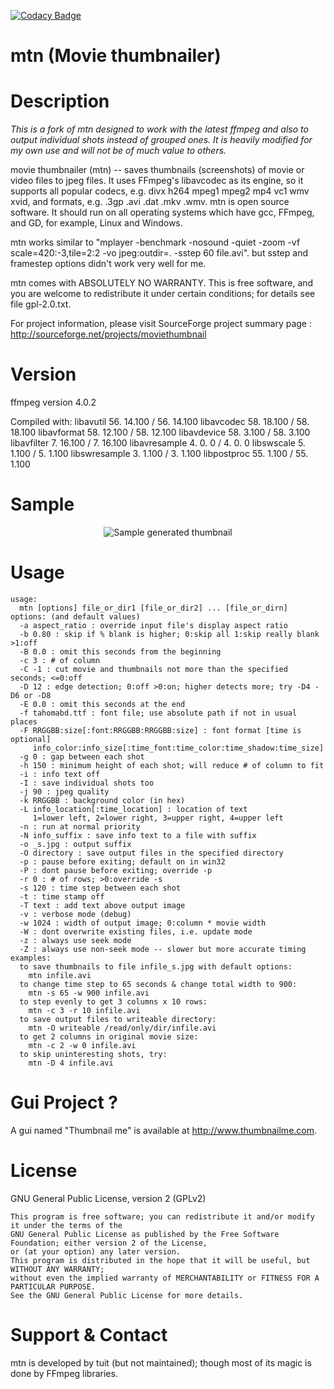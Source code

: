 
[![Codacy Badge](https://api.codacy.com/project/badge/Grade/42e2b5a7bc1a442ea77f58bddc3edbb8)](https://www.codacy.com/app/ns-mkusper/mtn?utm_source=github.com&amp;utm_medium=referral&amp;utm_content=ns-mkusper/mtn&amp;utm_campaign=Badge_Grade)

mtn (Movie thumbnailer)
===

Description
===

*This is a fork of mtn designed to work with the latest ffmpeg and also to output individual shots instead of grouped ones. It is heavily modified for my own use and will not be of much value to others.*

movie thumbnailer (mtn) -- saves thumbnails (screenshots) of movie or video files to jpeg files. It uses FFmpeg's libavcodec as its engine, so it supports all popular codecs, e.g. divx h264 mpeg1 mpeg2 mp4 vc1 wmv xvid, and formats, e.g. .3gp .avi .dat .mkv .wmv. mtn is open source software. It should run on all operating systems which have gcc, FFmpeg, and GD, for example, Linux and Windows.

mtn works similar to "mplayer -benchmark -nosound -quiet -zoom -vf scale=420:-3,tile=2:2 -vo jpeg:outdir=. -sstep 60 file.avi". but sstep and framestep options didn't work very well for me.

mtn comes with ABSOLUTELY NO WARRANTY. This is free software, and you are welcome to redistribute it under certain conditions; for details see file gpl-2.0.txt.

For project information, please visit SourceForge project summary page : http://sourceforge.net/projects/moviethumbnail

Version
===

ffmpeg version 4.0.2

Compiled with:
libavutil      56. 14.100 / 56. 14.100
libavcodec     58. 18.100 / 58. 18.100
libavformat    58. 12.100 / 58. 12.100
libavdevice    58.  3.100 / 58.  3.100
libavfilter     7. 16.100 /  7. 16.100
libavresample   4.  0.  0 /  4.  0.  0
libswscale      5.  1.100 /  5.  1.100
libswresample   3.  1.100 /  3.  1.100
libpostproc    55.  1.100 / 55.  1.100

Sample
===

<p align="center">
  <img src="https://raw.github.com/kwent/mtn/master/screenshots/sample.jpg" alt="Sample generated thumbnail"/>
</p>

Usage
===

```plain
usage:
  mtn [options] file_or_dir1 [file_or_dir2] ... [file_or_dirn]
options: (and default values)
  -a aspect_ratio : override input file's display aspect ratio
  -b 0.80 : skip if % blank is higher; 0:skip all 1:skip really blank >1:off
  -B 0.0 : omit this seconds from the beginning
  -c 3 : # of column
  -C -1 : cut movie and thumbnails not more than the specified seconds; <=0:off
  -D 12 : edge detection; 0:off >0:on; higher detects more; try -D4 -D6 or -D8
  -E 0.0 : omit this seconds at the end
  -f tahomabd.ttf : font file; use absolute path if not in usual places
  -F RRGGBB:size[:font:RRGGBB:RRGGBB:size] : font format [time is optional]
     info_color:info_size[:time_font:time_color:time_shadow:time_size]
  -g 0 : gap between each shot
  -h 150 : minimum height of each shot; will reduce # of column to fit
  -i : info text off
  -I : save individual shots too
  -j 90 : jpeg quality
  -k RRGGBB : background color (in hex)
  -L info_location[:time_location] : location of text
     1=lower left, 2=lower right, 3=upper right, 4=upper left
  -n : run at normal priority
  -N info_suffix : save info text to a file with suffix
  -o _s.jpg : output suffix
  -O directory : save output files in the specified directory
  -p : pause before exiting; default on in win32
  -P : dont pause before exiting; override -p
  -r 0 : # of rows; >0:override -s
  -s 120 : time step between each shot
  -t : time stamp off
  -T text : add text above output image
  -v : verbose mode (debug)
  -w 1024 : width of output image; 0:column * movie width
  -W : dont overwrite existing files, i.e. update mode
  -z : always use seek mode
  -Z : always use non-seek mode -- slower but more accurate timing
examples:
  to save thumbnails to file infile_s.jpg with default options:
    mtn infile.avi
  to change time step to 65 seconds & change total width to 900:
    mtn -s 65 -w 900 infile.avi
  to step evenly to get 3 columns x 10 rows:
    mtn -c 3 -r 10 infile.avi
  to save output files to writeable directory:
    mtn -O writeable /read/only/dir/infile.avi
  to get 2 columns in original movie size:
    mtn -c 2 -w 0 infile.avi
  to skip uninteresting shots, try:
    mtn -D 4 infile.avi
`````

Gui Project ?
===

A gui named "Thumbnail me" is available at http://www.thumbnailme.com.

License
===

GNU General Public License, version 2 (GPLv2)

```plain
This program is free software; you can redistribute it and/or modify it under the terms of the 
GNU General Public License as published by the Free Software Foundation; either version 2 of the License,
or (at your option) any later version.
This program is distributed in the hope that it will be useful, but WITHOUT ANY WARRANTY;
without even the implied warranty of MERCHANTABILITY or FITNESS FOR A PARTICULAR PURPOSE.
See the GNU General Public License for more details.
```

Support & Contact
===

mtn is developed by tuit (but not maintained); though most of its magic is done by FFmpeg libraries.
